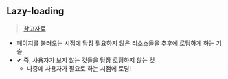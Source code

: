 ## Lazy-loading
> [참고자료](https://velog.io/@vagabondms/%EA%B8%B0%EC%88%A0-%EC%8A%A4%ED%84%B0%EB%94%94-Lazy-loading%EC%9D%B4%EB%9E%80-%EB%AC%B4%EC%97%87%EC%9D%B8%EA%B0%80)
- 페이지를 불러오는 시점에 당장 필요하지 않은 리소스들을 추후에 로딩하게 하는 기술
- ✔ 즉, 사용자가 보지 않는 것들을 당장 로딩하지 않는 것
  - 나중에 사용자가 필요로 하는 시점에 로딩!
